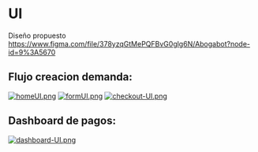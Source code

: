 # UI

Diseño propuesto https://www.figma.com/file/378yzqGtMePQFBvG0glg6N/Abogabot?node-id=9%3A5670

## Flujo creacion demanda:
[![homeUI.png](https://i.postimg.cc/76jZ1Zqd/homeUI.png)](https://postimg.cc/Q9kDhs9J)
[![formUI.png](https://i.postimg.cc/3wJNYqLS/formUI.png)](https://postimg.cc/gxQmKgb8)
[![checkout-UI.png](https://i.postimg.cc/Zq7RRL2T/checkout-UI.png)](https://postimg.cc/p9jxcKP7)

## Dashboard de pagos:
[![dashboard-UI.png](https://i.postimg.cc/ydDNSZC0/dashboard-UI.png)](https://postimg.cc/bDjP7dJv)
